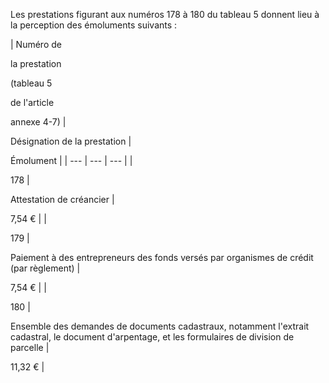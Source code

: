 Les prestations figurant aux numéros 178 à 180 du tableau 5 donnent lieu à la perception des émoluments suivants :


  

  

  



| 
Numéro de

la prestation

(tableau 5

de l'article

annexe 4-7) | 


Désignation de la prestation | 


Émolument |
| --- | --- | --- |
| 

178 | 

Attestation de créancier | 

7,54 € |
| 

179 | 

Paiement à des entrepreneurs des fonds versés par organismes de crédit (par règlement) | 

7,54 € |
| 

180 | 

Ensemble des demandes de documents cadastraux, notamment l'extrait cadastral, le document d'arpentage, et les formulaires de division de parcelle | 

11,32 € |

